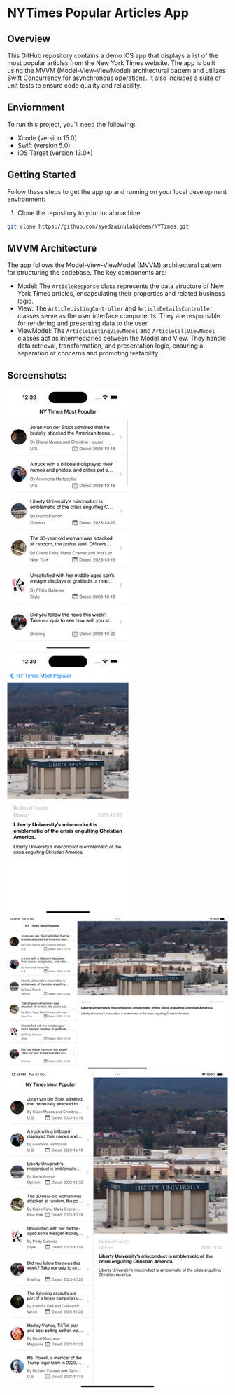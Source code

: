 # NYTimes Popular Articles App



## Overview

This GitHub repository contains a demo iOS app that displays a list of the most popular articles from the New York Times website. The app is built using the MVVM (Model-View-ViewModel) architectural pattern and utilizes Swift Concurrency for asynchronous operations. It also includes a suite of unit tests to ensure code quality and reliability.

## Enviornment
To run this project, you'll need the following:

- Xcode (version 15.0)
- Swift (version 5.0)
- iOS Target (version 13.0+)

## Getting Started

Follow these steps to get the app up and running on your local development environment:

1. Clone the repository to your local machine.

```bash
git clone https://github.com/syedzainulabideen/NYTimes.git
```

## MVVM Architecture

The app follows the Model-View-ViewModel (MVVM) architectural pattern for structuring the codebase. The key components are:

- Model: The ```ArticleResponse``` class represents the data structure of New York Times articles, encapsulating their properties and related business logic.
- View: The ```ArticleListingController``` and ```ArticleDetailsController``` classes serve as the user interface components. They are responsible for rendering and presenting data to the user.
- ViewModel: The ```ArticleListingViewModel``` and ```ArticleCellViewModel``` classes act as intermediaries between the Model and View. They handle data retrieval, transformation, and presentation logic, ensuring a separation of concerns and promoting testability.


## Screenshots:
<img src="Screenshots/iphone-listing.png" alt="App Screenshot" height="600"/>
<img src="Screenshots/iphone-detail.png" alt="App Screenshot" height="600"/>


<img src="Screenshots/ipad-1.png" alt="App Screenshot" width="600"/>
<img src="Screenshots/ipad-2.png" alt="App Screenshot" width="600"/>
